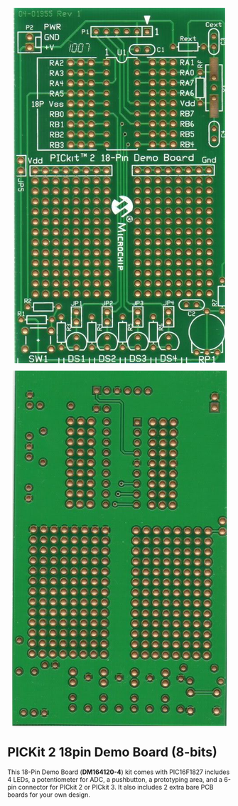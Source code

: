 <p align="center"> 
<img src="images/18-pin_PCB_front.jpg">
</p>

<p align="center"> 
<img src="images/18-pin_PCB_back.jpg">
</p>

# PICKit 2 18pin Demo Board (8-bits)

This 18-Pin Demo Board (**DM164120-4**) kit comes with PIC16F1827 includes 4 LEDs, a potentiometer for ADC, a pushbutton, a prototyping area, and a 6-pin connector for PICkit 2 or PICkit 3. It also includes 2 extra bare PCB boards for your own design.



